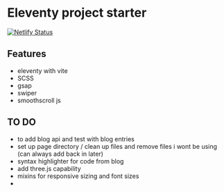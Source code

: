 # Eleventy project starter


[![Netlify Status](https://api.netlify.com/api/v1/badges/f311cf5d-7125-4dcc-8e5b-4fccd3179261/deploy-status)](https://app.netlify.com/sites/stately-kangaroo-a5b026/deploys)
## Features
- eleventy with vite
- SCSS
- gsap
- swiper
- smoothscroll js

## TO DO
- to add blog api and test with blog entries
- set up page directory / clean up files and remove files i wont be using (can always add back in later)
- syntax highlighter for code from blog
- add three.js capability
- mixins for responsive sizing and font sizes
-
